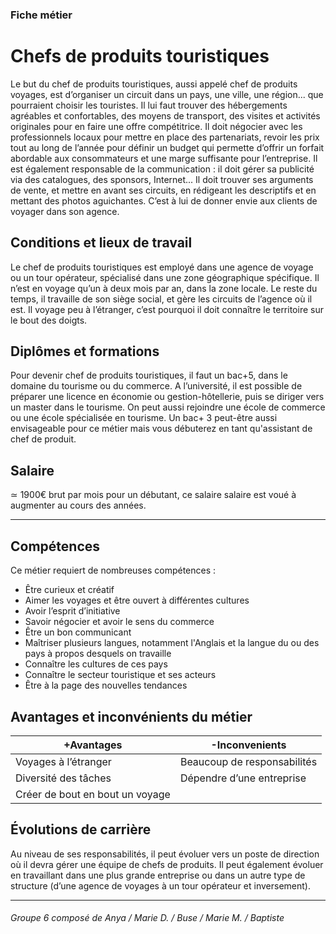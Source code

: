### Fiche métier 
# **Chefs de produits touristiques**

Le but du chef de produits touristiques, aussi appelé chef de produits voyages, est d’organiser un circuit dans un pays, une ville, une région... que pourraient choisir les touristes. Il lui faut trouver des hébergements agréables et confortables, des moyens de transport, des visites et activités originales pour en faire une offre compétitrice. 
Il doit négocier avec les professionnels locaux pour mettre en place des partenariats, revoir les prix tout au long de l’année pour définir un budget qui permette d’offrir un forfait abordable aux consommateurs et une marge suffisante pour l’entreprise. Il est également responsable de la communication : il doit gérer sa publicité via des catalogues, des sponsors, Internet... 
Il doit trouver ses arguments de vente, et mettre en avant ses circuits, en rédigeant les descriptifs et en mettant des photos aguichantes. C’est à lui de donner envie aux clients de voyager dans son agence.

## Conditions et lieux de travail

Le chef de produits touristiques est employé dans une agence de voyage ou un tour opérateur, spécialisé dans une zone géographique spécifique.
Il n’est en voyage qu’un à deux mois par an, dans la zone locale. Le reste du temps, il travaille de son siège social, et gère les circuits de l’agence où il est. 
Il voyage peu à l’étranger, c’est pourquoi il doit connaître le territoire sur le bout des doigts.

## Diplômes et formations
Pour devenir chef de produits touristiques, il faut un bac+5, dans le domaine
du tourisme ou du commerce. A l’université, il est possible de préparer une licence en économie ou gestion-hôtellerie, puis se diriger vers un master dans
le tourisme.
On peut aussi rejoindre une école de commerce ou une école spécialisée en tourisme. Un bac+ 3 peut-être aussi envisageable pour ce métier mais vous débuterez en tant qu'assistant de chef de produit.

## Salaire
≃ 1900€ brut par mois pour un débutant, ce salaire salaire est voué à augmenter au cours des années.

--------------------------------------------------------------

## Compétences 
Ce métier requiert de nombreuses compétences : 
- Être curieux et créatif
- Aimer les voyages et être ouvert à différentes cultures
- Avoir l’esprit d’initiative
- Savoir négocier et avoir le sens du commerce
- Être un bon communicant
- Maîtriser plusieurs langues, notamment l'Anglais et la langue du ou des pays à propos desquels on travaille
- Connaître les cultures de ces pays
- Connaître le secteur touristique et ses acteurs 
- Être à la page des nouvelles tendances

## Avantages et inconvénients du métier 

+Avantages | -Inconvenients 
---------| ----------
Voyages à l’étranger | Beaucoup de responsabilités
Diversité des tâches | Dépendre d’une entreprise
Créer de bout en bout un voyage  |

## Évolutions de carrière
Au niveau de ses responsabilités, il peut évoluer vers un poste de direction où
il devra gérer une équipe de chefs de produits. Il peut également évoluer en travaillant dans une plus grande entreprise ou dans un autre type de structure (d’une agence de voyages à un tour opérateur et inversement).

--------------------------------------------------------------

###### Groupe 6 composé de Anya / Marie D. / Buse / Marie M. / Baptiste 